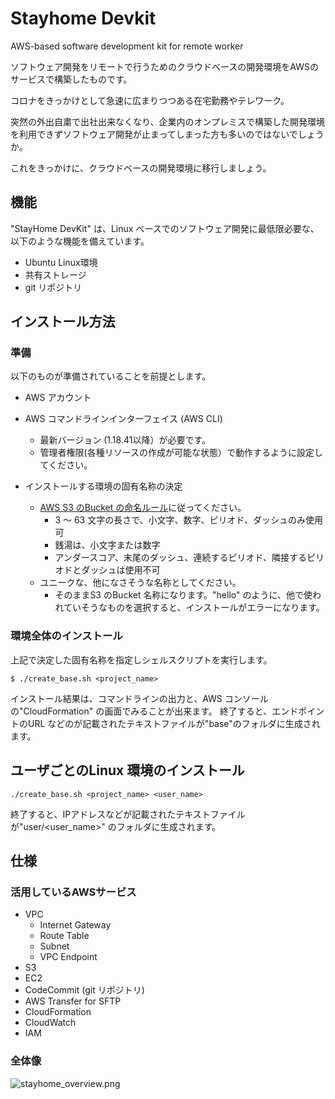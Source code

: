 # Stayhome Devkit
AWS-based software development kit for remote worker

ソフトウェア開発をリモートで行うためのクラウドベースの開発環境をAWSのサービスで構築したものです。

コロナをきっかけとして急速に広まりつつある在宅勤務やテレワーク。

突然の外出自粛で出社出来なくなり、企業内のオンプレミスで構築した開発環境を利用できずソフトウェア開発が止まってしまった方も多いのではないでしょうか。

これをきっかけに、クラウドベースの開発環境に移行しましょう。

## 機能
"StayHome DevKit" は、Linux ベースでのソフトウェア開発に最低限必要な、以下のような機能を備えています。

* Ubuntu Linux環境 
* 共有ストレージ 
* git リポジトリ 

## インストール方法

### 準備
以下のものが準備されていることを前提とします。

* AWS アカウント
* AWS コマンドラインインターフェイス (AWS CLI) 
  - 最新バージョン (1.18.41以降）が必要です。
  - 管理者権限(各種リソースの作成が可能な状態）で動作するように設定してください。

* インストールする環境の固有名称の決定
    - [AWS S3 のBucket の命名ルール](
    https://docs.aws.amazon.com/ja_jp/awscloudtrail/latest/userguide/cloudtrail-s3-bucket-naming-requirements.html)に従ってください。
        - 3 ～ 63 文字の長さで、小文字、数字、ピリオド、ダッシュのみ使用可
        - 銭湯は、小文字または数字
        - アンダースコア、末尾のダッシュ、連続するピリオド、隣接するピリオドとダッシュは使用不可
    - ユニークな、他になさそうな名称としてください。
        - そのままS3 のBucket 名称になります。"hello" のように、他で使われていそうなものを選択すると、インストールがエラーになります。

### 環境全体のインストール
上記で決定した固有名称を指定しシェルスクリプトを実行します。

```
$ ./create_base.sh <project_name>
```
インストール結果は、コマンドラインの出力と、AWS コンソールの"CloudFormation" の画面でみることが出来ます。
終了すると、エンドポイントのURL などのが記載されたテキストファイルが"base"のフォルダに生成されます。

## ユーザごとのLinux 環境のインストール

```
./create_base.sh <project_name> <user_name>
```
終了すると、IPアドレスなどが記載されたテキストファイルが"user/<user_name>" のフォルダに生成されます。

## 仕様

### 活用しているAWSサービス

* VPC 
  - Internet Gateway
  - Route Table
  - Subnet
  - VPC Endpoint
* S3
* EC2 
* CodeCommit (git リポジトリ)
* AWS Transfer for SFTP 
* CloudFormation 
* CloudWatch 
* IAM

### 全体像
<img alt="stayhome_overview.png" src="https://qiita-image-store.s3.ap-northeast-1.amazonaws.com/0/211499/88fb1855-1aca-c83c-6b08-27f784b936e3.png">

